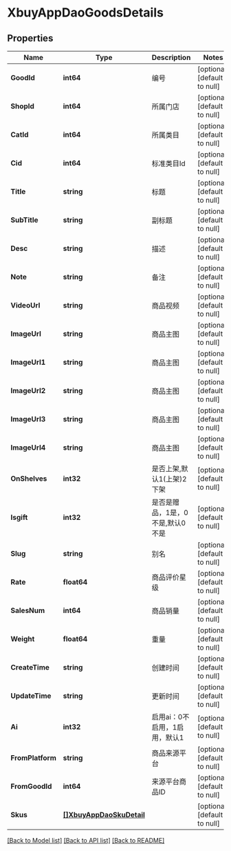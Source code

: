 # XbuyAppDaoGoodsDetails

## Properties
Name | Type | Description | Notes
------------ | ------------- | ------------- | -------------
**GoodId** | **int64** | 编号 | [optional] [default to null]
**ShopId** | **int64** | 所属门店 | [optional] [default to null]
**CatId** | **int64** | 所属类目 | [optional] [default to null]
**Cid** | **int64** | 标准类目Id | [optional] [default to null]
**Title** | **string** | 标题 | [optional] [default to null]
**SubTitle** | **string** | 副标题 | [optional] [default to null]
**Desc** | **string** | 描述 | [optional] [default to null]
**Note** | **string** | 备注 | [optional] [default to null]
**VideoUrl** | **string** | 商品视频 | [optional] [default to null]
**ImageUrl** | **string** | 商品主图 | [optional] [default to null]
**ImageUrl1** | **string** | 商品主图 | [optional] [default to null]
**ImageUrl2** | **string** | 商品主图 | [optional] [default to null]
**ImageUrl3** | **string** | 商品主图 | [optional] [default to null]
**ImageUrl4** | **string** | 商品主图 | [optional] [default to null]
**OnShelves** | **int32** | 是否上架,默认1(上架)2下架 | [optional] [default to null]
**Isgift** | **int32** | 是否是赠品，1是，0不是,默认0不是 | [optional] [default to null]
**Slug** | **string** | 别名 | [optional] [default to null]
**Rate** | **float64** | 商品评价星级 | [optional] [default to null]
**SalesNum** | **int64** | 商品销量 | [optional] [default to null]
**Weight** | **float64** | 重量 | [optional] [default to null]
**CreateTime** | **string** | 创建时间 | [optional] [default to null]
**UpdateTime** | **string** | 更新时间 | [optional] [default to null]
**Ai** | **int32** | 启用ai：0不启用，1启用，默认1 | [optional] [default to null]
**FromPlatform** | **string** | 商品来源平台 | [optional] [default to null]
**FromGoodId** | **int64** | 来源平台商品ID | [optional] [default to null]
**Skus** | [**[]XbuyAppDaoSkuDetail**](xbuy.app.dao.SkuDetail.md) |  | [optional] [default to null]

[[Back to Model list]](../README.md#documentation-for-models) [[Back to API list]](../README.md#documentation-for-api-endpoints) [[Back to README]](../README.md)

